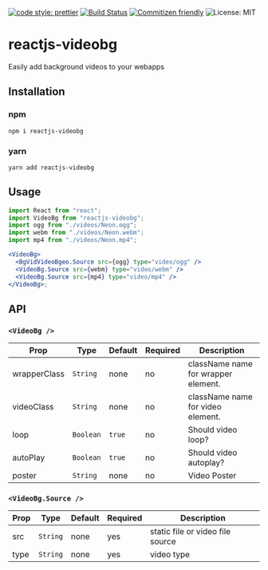 [![code style: prettier](https://img.shields.io/badge/code_style-prettier-ff69b4.svg)](https://github.com/prettier/prettier)
[![Build Status](https://travis-ci.org/samAbeywickrama/reactjs-videobg.svg?branch=master)](https://travis-ci.org/samAbeywickrama/reactjs-videobg)
[![Commitizen friendly](https://img.shields.io/badge/commitizen-friendly-brightgreen.svg)](http://commitizen.github.io/cz-cli/)
![License: MIT](https://img.shields.io/badge/License-MIT-blue.svg)

# reactjs-videobg

Easily add background videos to your webapps

## Installation

### npm

`npm i reactjs-videobg`

### yarn

`yarn add reactjs-videobg`

## Usage

```jsx
import React from "react";
import VideoBg from "reactjs-videobg";
import ogg from "./videos/Neon.ogg";
import webm from "./videos/Neon.webm";
import mp4 from "./videos/Neon.mp4";

<VideoBg>
  <BgVidVideoBgeo.Source src={ogg} type="video/ogg" />
  <VideoBg.Source src={webm} type="video/webm" />
  <VideoBg.Source src={mp4} type="video/mp4" />
</VideoBg>;
```

## API

### `<VideoBg />`

| Prop         | Type      | Default | Required | Description                         |
| ------------ | --------- | ------- | -------- | ----------------------------------- |
| wrapperClass | `String`  | none    | no       | className name for wrapper element. |
| videoClass   | `String`  | none    | no       | className name for video element.   |
| loop         | `Boolean` | `true`  | no       | Should video loop?                  |
| autoPlay     | `Boolean` | `true`  | no       | Should video autoplay?              |
| poster       | `String`  | none    | no       | Video Poster                        |

### `<VideoBg.Source />`

| Prop | Type     | Default | Required | Description                      |
| ---- | -------- | ------- | -------- | -------------------------------- |
| src  | `String` | none    | yes      | static file or video file source |
| type | `String` | none    | yes      | video type                       |
